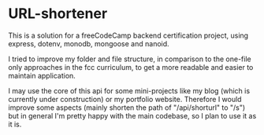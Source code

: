 # URL-shortener

This is a solution for a freeCodeCamp backend certification project, using express, dotenv, monodb, mongoose and nanoid.

I tried to improve my folder and file structure, in comparison to the one-file only approaches in the fcc curriculum, to get a more readable and easier to maintain application. 

I may use the core of this api for some mini-projects like my blog (which is currently under construction) or my portfolio website.
Therefore I would improve some aspects (mainly shorten the path of "/api/shorturl" to "/s") but in general I'm pretty happy with the main codebase, so I plan to use it as it is.